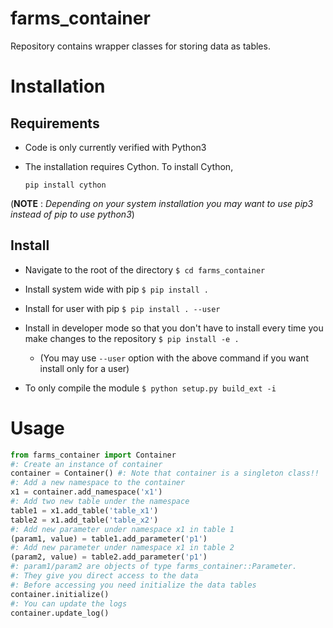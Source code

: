 # farms_container

Repository contains wrapper classes for storing data as tables.

# Installation

## Requirements

- Code is only currently verified with Python3

- The installation requires Cython. To install Cython,

    `pip install cython`


(**NOTE** : *Depending on your system installation you may want to use pip3 instead of pip to use python3*)

## Install

- Navigate to the root of the directory
    `$ cd farms_container`

- Install system wide with pip
    `$ pip install .`

- Install for user with pip
    `$ pip install . --user`

- Install in developer mode so that you don't have to install every time you make
changes to the repository
    `$ pip install -e .`
    - (You may use `--user` option with the above command if you want install only for a user)

- To only compile the module
    `$ python setup.py build_ext -i`

# Usage

```python
from farms_container import Container
#: Create an instance of container
container = Container() #: Note that container is a singleton class!!
#: Add a new namespace to the container
x1 = container.add_namespace('x1')
#: Add two new table under the namespace
table1 = x1.add_table('table_x1')
table2 = x1.add_table('table_x2')
#: Add new parameter under namespace x1 in table 1
(param1, value) = table1.add_parameter('p1')
#: Add new parameter under namespace x1 in table 2
(param2, value) = table2.add_parameter('p1')
#: param1/param2 are objects of type farms_container::Parameter.
#: They give you direct access to the data
#: Before accessing you need initialize the data tables
container.initialize()
#: You can update the logs
container.update_log()
```
